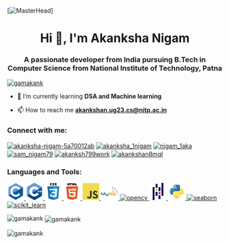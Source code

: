 [![MasterHead](https://www.scaler.com/topics/images/hello-world-program-in-python.webp)]





<h1 align="center">Hi 👋, I'm Akanksha Nigam</h1>
<h3 align="center">A passionate developer from India pursuing B.Tech in Computer Science from National Institute of Technology, Patna</h3>

<!--<p align="left"> <img src="https://komarev.com/ghpvc/?username=gamakank&label=Profile%20views&color=0e75b6&style=flat" alt="gamakank" /> </p>-->

<p align="left"> <a href="https://github.com/ryo-ma/github-profile-trophy"><img src="https://github-profile-trophy.vercel.app/?username=gamakank" alt="gamakank" /></a> </p>


- 🌱 I’m currently learning **DSA and Machine learning**

- 📫 How to reach me **akankshan.ug23.cs@nitp.ac.in**
 
<h3 align="left">Connect with me:</h3>
<p align="left">
<a href="https://linkedin.com/in/akanksha-nigam-5a70012ab" target="blank"><img align="center" src="https://raw.githubusercontent.com/rahuldkjain/github-profile-readme-generator/master/src/images/icons/Social/linked-in-alt.svg" alt="akanksha-nigam-5a70012ab" height="30" width="40" /></a>
<a href="https://kaggle.com/akanksha_1nigam" target="blank"><img align="center" src="https://raw.githubusercontent.com/rahuldkjain/github-profile-readme-generator/master/src/images/icons/Social/kaggle.svg" alt="akanksha_1nigam" height="30" width="40" /></a>
<a href="https://www.codechef.com/users/nigam_1aka" target="blank"><img align="center" src="https://cdn.jsdelivr.net/npm/simple-icons@3.1.0/icons/codechef.svg" alt="nigam_1aka" height="30" width="40" /></a>
<a href="https://codeforces.com/profile/sam_nigam79" target="blank"><img align="center" src="https://raw.githubusercontent.com/rahuldkjain/github-profile-readme-generator/master/src/images/icons/Social/codeforces.svg" alt="sam_nigam79" height="30" width="40" /></a>
<a href="https://www.leetcode.com/akanksh799work" target="blank"><img align="center" src="https://raw.githubusercontent.com/rahuldkjain/github-profile-readme-generator/master/src/images/icons/Social/leet-code.svg" alt="akanksh799work" height="30" width="40" /></a>
<a href="https://auth.geeksforgeeks.org/user/akankshan8mql" target="blank"><img align="center" src="https://raw.githubusercontent.com/rahuldkjain/github-profile-readme-generator/master/src/images/icons/Social/geeks-for-geeks.svg" alt="akankshan8mql" height="30" width="40" /></a>
</p>

<h3 align="left">Languages and Tools:</h3>
<p align="left"> <a href="https://www.cprogramming.com/" target="_blank" rel="noreferrer"> <img src="https://raw.githubusercontent.com/devicons/devicon/master/icons/c/c-original.svg" alt="c" width="40" height="40"/> </a> <a href="https://www.w3schools.com/cpp/" target="_blank" rel="noreferrer"> <img src="https://raw.githubusercontent.com/devicons/devicon/master/icons/cplusplus/cplusplus-original.svg" alt="cplusplus" width="40" height="40"/> </a> <a href="https://www.w3schools.com/css/" target="_blank" rel="noreferrer"> <img src="https://raw.githubusercontent.com/devicons/devicon/master/icons/css3/css3-original-wordmark.svg" alt="css3" width="40" height="40"/> </a> <a href="https://www.w3.org/html/" target="_blank" rel="noreferrer"> <img src="https://raw.githubusercontent.com/devicons/devicon/master/icons/html5/html5-original-wordmark.svg" alt="html5" width="40" height="40"/> </a> <a href="https://developer.mozilla.org/en-US/docs/Web/JavaScript" target="_blank" rel="noreferrer"> <img src="https://raw.githubusercontent.com/devicons/devicon/master/icons/javascript/javascript-original.svg" alt="javascript" width="40" height="40"/> </a> <a href="https://www.mysql.com/" target="_blank" rel="noreferrer"> <img src="https://raw.githubusercontent.com/devicons/devicon/master/icons/mysql/mysql-original-wordmark.svg" alt="mysql" width="40" height="40"/> </a> <a href="https://opencv.org/" target="_blank" rel="noreferrer"> <img src="https://www.vectorlogo.zone/logos/opencv/opencv-icon.svg" alt="opencv" width="40" height="40"/> </a> <a href="https://pandas.pydata.org/" target="_blank" rel="noreferrer"> <img src="https://raw.githubusercontent.com/devicons/devicon/2ae2a900d2f041da66e950e4d48052658d850630/icons/pandas/pandas-original.svg" alt="pandas" width="40" height="40"/> </a> <a href="https://www.python.org" target="_blank" rel="noreferrer"> <img src="https://raw.githubusercontent.com/devicons/devicon/master/icons/python/python-original.svg" alt="python" width="40" height="40"/> </a> <a href="https://seaborn.pydata.org/" target="_blank" rel="noreferrer"> <img src="https://seaborn.pydata.org/_images/logo-mark-lightbg.svg" alt="seaborn" width="40" height="40"/> </a> <a href="https://scikit-learn.org/" target="_blank" rel="noreferrer"> <img src="https://upload.wikimedia.org/wikipedia/commons/0/05/Scikit_learn_logo_small.svg" alt="scikit_learn" width="40" height="40"/> </a></p>


<p><img align="left" src="https://github-readme-stats.vercel.app/api/top-langs?username=gamakank&show_icons=true&locale=en&layout=compact" alt="gamakank" /></p>

<p>&nbsp;<img align="center" src="https://github-readme-stats.vercel.app/api?username=gamakank&show_icons=true&locale=en" alt="gamakank" /></p>

<p><img align="center" src="https://github-readme-streak-stats.herokuapp.com/?user=gamakank&" alt="gamakank" /></p>





